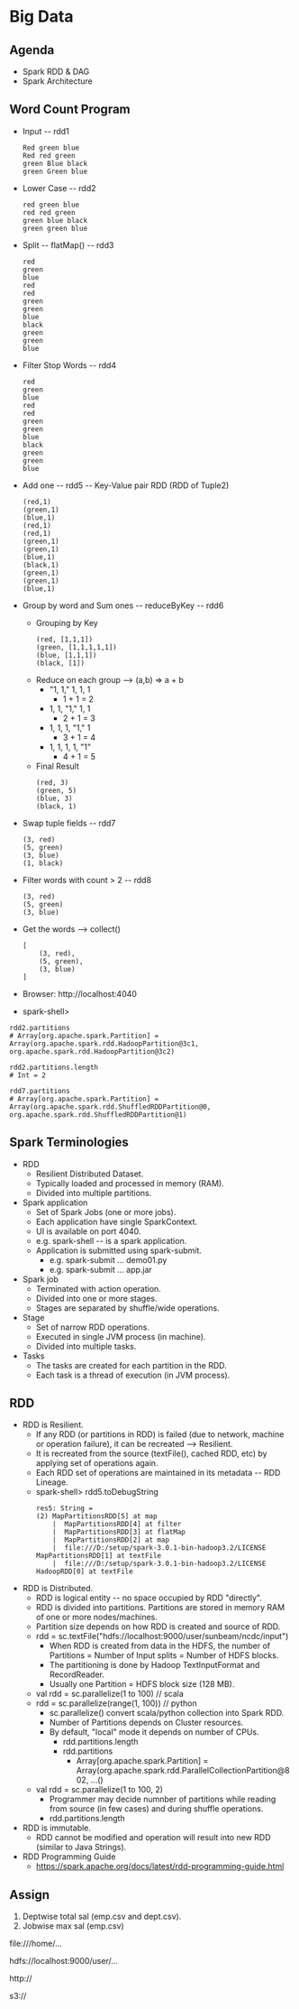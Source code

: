 # Big Data

## Agenda
* Spark RDD & DAG
* Spark Architecture

## Word Count Program
* Input -- rdd1
	```
	Red green blue
	Red red green
	green Blue black
	green Green blue
	```
* Lower Case -- rdd2
	```
	red green blue
	red red green
	green blue black
	green green blue
	```
* Split -- flatMap() -- rdd3
	```
	red
	green
	blue
	red
	red
	green
	green
	blue
	black
	green
	green
	blue
	```
* Filter Stop Words -- rdd4
	```
	red
	green
	blue
	red
	red
	green
	green
	blue
	black
	green
	green
	blue
	```
* Add one -- rdd5 -- Key-Value pair RDD (RDD of Tuple2)
	```
	(red,1)
	(green,1)
	(blue,1)
	(red,1)
	(red,1)
	(green,1)
	(green,1)
	(blue,1)
	(black,1)
	(green,1)
	(green,1)
	(blue,1)
	```
* Group by word and Sum ones -- reduceByKey -- rdd6
	* Grouping by Key
		```
		(red, [1,1,1])
		(green, [1,1,1,1,1])
		(blue, [1,1,1])
		(black, [1])
		```
	* Reduce on each group --> (a,b) => a + b
		* "1, 1," 1, 1, 1
			* 1 + 1 = 2
		* 1, 1, "1," 1, 1
			* 2 + 1 = 3
		* 1, 1, 1, "1," 1
			* 3 + 1 = 4
		* 1, 1, 1, 1, "1"
			* 4 + 1 = 5
	* Final Result
		```
		(red, 3)
		(green, 5)
		(blue, 3)
		(black, 1)
		```
* Swap tuple fields -- rdd7
	```
	(3, red)
	(5, green)
	(3, blue)
	(1, black)
	```
* Filter words with count > 2 -- rdd8
	```
	(3, red)
	(5, green)
	(3, blue)
	```
* Get the words --> collect()
	```
	[
		(3, red),
		(5, green),
		(3, blue)
	]
	```

* Browser: http://localhost:4040

* spark-shell>

```
rdd2.partitions
# Array[org.apache.spark.Partition] = Array(org.apache.spark.rdd.HadoopPartition@3c1, org.apache.spark.rdd.HadoopPartition@3c2)

rdd2.partitions.length
# Int = 2

rdd7.partitions
# Array[org.apache.spark.Partition] = Array(org.apache.spark.rdd.ShuffledRDDPartition@0, org.apache.spark.rdd.ShuffledRDDPartition@1)
```

## Spark Terminologies
* RDD
	* Resilient Distributed Dataset.
	* Typically loaded and processed in memory (RAM).
	* Divided into multiple partitions.
* Spark application
	* Set of Spark Jobs (one or more jobs).
	* Each application have single SparkContext.
	* UI is available on port 4040.
	* e.g. spark-shell -- is a spark application.
	* Application is submitted using spark-submit.
		* e.g. spark-submit ... demo01.py
		* e.g. spark-submit ... app.jar
* Spark job
	* Terminated with action operation.
	* Divided into one or more stages.
	* Stages are separated by shuffle/wide operations.
* Stage
	* Set of narrow RDD operations.
	* Executed in single JVM process (in machine).
	* Divided into multiple tasks.
* Tasks
	* The tasks are created for each partition in the RDD.
	* Each task is a thread of execution (in JVM process).

## RDD
* RDD is Resilient.
	* If any RDD (or partitions in RDD) is failed (due to network, machine or operation failure), it can be recreated --> Resilient.
	* It is recreated from the source (textFile(), cached RDD, etc) by applying set of operations again.
	* Each RDD set of operations are maintained in its metadata -- RDD Lineage.
	* spark-shell> rdd5.toDebugString
		```
		res5: String =
		(2) MapPartitionsRDD[5] at map
			|  MapPartitionsRDD[4] at filter
			|  MapPartitionsRDD[3] at flatMap
			|  MapPartitionsRDD[2] at map
			|  file:///D:/setup/spark-3.0.1-bin-hadoop3.2/LICENSE MapPartitionsRDD[1] at textFile
			|  file:///D:/setup/spark-3.0.1-bin-hadoop3.2/LICENSE HadoopRDD[0] at textFile
		```
* RDD is Distributed.
	* RDD is logical entity -- no space occupied by RDD "directly".
	* RDD is divided into partitions. Partitions are stored in memory RAM of one or more nodes/machines.
	* Partition size depends on how RDD is created and source of RDD.
	* rdd = sc.textFile("hdfs://localhost:9000/user/sunbeam/ncdc/input")
		* When RDD is created from data in the HDFS, the number of Partitions = Number of Input splits = Number of HDFS blocks.
		* The partitioning is done by Hadoop TextInputFormat and RecordReader.
		* Usually one Partition = HDFS block size (128 MB).
	* val rdd = sc.parallelize(1 to 100) // scala
	* rdd = sc.parallelize(range(1, 100)) // python
		* sc.parallelize() convert scala/python collection into Spark RDD.
		* Number of Partitions depends on Cluster resources.
		* By default, "local" mode it depends on number of CPUs.
			* rdd.partitions.length
			* rdd.partitions
				* Array[org.apache.spark.Partition] = Array(org.apache.spark.rdd.ParallelCollectionPartition@802, ...()
	* val rdd = sc.parallelize(1 to 100, 2)
		* Programmer may decide numnber of partitions while reading from source (in few cases) and during shuffle operations.
		* rdd.partitions.length
* RDD is immutable.
	* RDD cannot be modified and operation will result into new RDD (similar to Java Strings).
* RDD Programming Guide
	* https://spark.apache.org/docs/latest/rdd-programming-guide.html


## Assign
1. Deptwise total sal (emp.csv and dept.csv).
2. Jobwise max sal (emp.csv)

file:///home/...

hdfs://localhost:9000/user/...

http://

s3://

